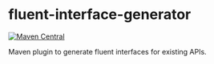# fluent-interface-generator
[![Maven Central](https://img.shields.io/maven-central/v/net.vergien.fig/fluent-interface-generator-maven-plugin.svg?maxAge=2592000)]()

Maven plugin to generate fluent interfaces for existing APIs.
